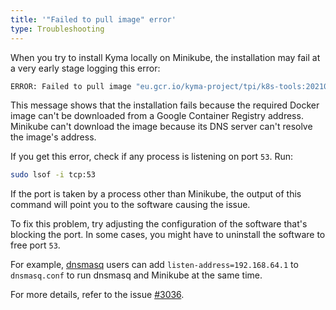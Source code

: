 ```yaml
---
title: '"Failed to pull image" error'
type: Troubleshooting
---
```


When you try to install Kyma locally on Minikube, the installation may fail at a very early stage logging this error:

``` bash
ERROR: Failed to pull image "eu.gcr.io/kyma-project/tpi/k8s-tools:20210610-d25e85b1": rpc error: code = Unknown desc = Error response from daemon: Get https://eu.gcr.io/v2/: dial tcp: lookup eu.gcr.io on 192.168.64.1:53: read udp 192.168.64.5:55778->192.168.64.1:53: read: connection refused
```

This message shows that the installation fails because the required Docker image can't be downloaded from a Google Container Registry address. Minikube can't download the image because its DNS server can't resolve the image's address.

If you get this error, check if any process is listening on port `53`. Run:

``` bash
sudo lsof -i tcp:53
```

If the port is taken by a process other than Minikube, the output of this command will point you to the software causing the issue.

To fix this problem, try adjusting the configuration of the software that's blocking the port. In some cases, you might have to uninstall the software to free port `53`.

For example, [dnsmasq](http://www.thekelleys.org.uk/dnsmasq/doc.html) users can add `listen-address=192.168.64.1` to `dnsmasq.conf` to run dnsmasq and Minikube at the same time.

For more details, refer to the issue [#3036](https://github.com/kubernetes/minikube/issues/3036).
